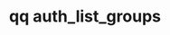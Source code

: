 ---
category: auth
command: auth_list_groups
keywords: qq, qq_cli, auth_list_groups
optional_options: []
permalink: /qq-cli-command-guide/auth/auth_list_groups.html
positional_options: []
sidebar: qq_cli_command_reference_sidebar
summary: This section explains how to use the <code>qq auth_list_groups</code> command.
synopsis: List all groups
title: qq auth_list_groups
usage: qq auth_list_groups [-h]
zendesk_source: qq CLI Command Guide

---